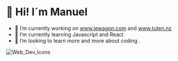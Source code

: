 

<h1>👋 Hi! I´m Manuel</h1>


- 🔭 I’m currently working on www.lewagon.com and www.tuten.nz
- 🌱 I’m currently learning Javascript and React
- 👯 I’m looking to learn more and more about coding
.

![Web_Dev_Icons](https://user-images.githubusercontent.com/94634890/156653139-1e15fcaa-2545-4905-b19e-5f915b2a426c.png)

